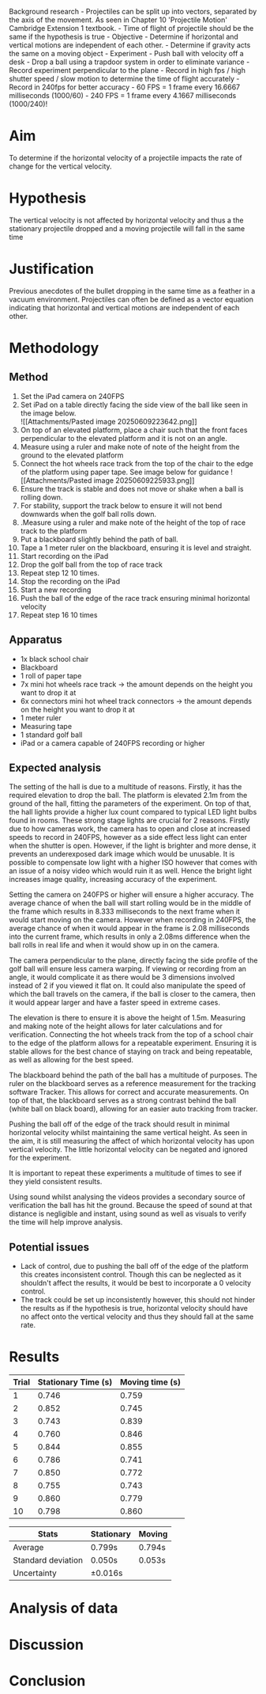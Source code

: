 Background research
		- Projectiles can be split up into vectors, separated by the axis of the movement. As seen in Chapter 10 'Projectile Motion' Cambridge Extension 1 textbook.
		- Time of flight of projectile should be the same if the hypothesis is true
	- Objective
		- Determine if horizontal and vertical motions are independent of each other. 
		- Determine if gravity acts the same on a moving object
	- Experiment
		- Push ball with velocity off a desk
		- Drop a ball using a trapdoor system in order to eliminate variance 
		- Record experiment perpendicular to the plane
		- Record in high fps / high shutter speed / slow motion to determine the time of flight accurately
		- Record in 240fps for better accuracy
			- 60 FPS = 1 frame every 16.6667 milliseconds (1000/60)
			- 240 FPS = 1 frame every 4.1667 milliseconds (1000/240)!

# Aim
To determine if the horizontal velocity of a projectile impacts the rate of change for the vertical velocity.
# Hypothesis
The vertical velocity is not affected by horizontal velocity and thus a the stationary projectile dropped and a moving projectile will fall in the same time

# Justification
Previous anecdotes of the bullet dropping in the same time as a feather in a vacuum environment. Projectiles can often be defined as a vector equation indicating that horizontal and vertical motions are independent of each other.
# Methodology
## Method
1. Set the iPad camera on 240FPS 
2. Set iPad on a table directly facing the side view of the ball like seen in the image below.  
![[Attachments/Pasted image 20250609223642.png]]
3. On top of an elevated platform, place a chair such that the front faces perpendicular to the elevated platform and it is not on an angle.
4. Measure using a ruler and make note of  note of the height from the ground to the elevated platform
5. Connect the hot wheels race track from the top of the chair to the edge of the platform using paper tape. See image below for guidance
![[Attachments/Pasted image 20250609225933.png]]
6. Ensure the track is stable and does not move or shake when a ball is rolling down.
7. For stability, support the track below to ensure it will not bend downwards when the golf ball rolls down.
8. .Measure using a ruler and make note of the height of the top of race track to the platform
9. Put a blackboard slightly behind the path of ball.
10. Tape a 1 meter ruler on the blackboard, ensuring it is level and straight.
11. Start recording on the iPad
12. Drop the golf ball from the top of race track
13. Repeat step 12 10 times.
14. Stop the recording on the iPad
15. Start a new recording
16. Push the ball of the edge of the race track ensuring minimal horizontal velocity
17. Repeat step 16 10 times
## Apparatus
- 1x black school chair
- Blackboard
- 1 roll of paper tape
- 7x mini hot wheels race track -> the amount depends on the height you want to drop it at
- 6x connectors mini hot wheel track connectors -> the amount depends on the height you want to drop it at
- 1 meter ruler
- Measuring tape
- 1 standard golf ball
- iPad or a camera capable of 240FPS recording or higher
## Expected analysis
The setting of the hall is due to a multitude of reasons. Firstly, it has the required elevation to drop the ball. The platform is elevated 2.1m from the ground of the hall, fitting the parameters of the experiment. On top of that, the hall lights provide a higher lux count compared to typical LED light bulbs found in rooms. These strong stage lights are crucial for 2 reasons. Firstly due to how cameras work, the camera has to open and close at increased speeds to record in 240FPS, however as a side effect less light can enter when the shutter is open. However, if the light is brighter and more dense, it prevents an underexposed dark image which would be unusable. It is possible to compensate low light with a higher ISO however that comes with an issue of a noisy video which would ruin it as well. Hence the bright light increases image quality, increasing accuracy of the experiment. 

Setting the camera on 240FPS or higher will ensure a higher accuracy. The average chance of when the ball will start rolling would be in the middle of the frame which results in 8.333 milliseconds to the next frame when it would start moving on the camera. However when recording in 240FPS, the average chance of when it would appear in the frame is 2.08 milliseconds into the current frame, which results in only a 2.08ms difference when the ball rolls in real life and when it would show up in on the camera. 

The camera perpendicular to the plane, directly facing the side profile of the golf ball will ensure less camera warping. If viewing or recording from an angle, it would complicate it as there would be 3 dimensions involved instead of 2 if you viewed it flat on. It could also manipulate the speed of which the ball travels on the camera, if the ball is closer to the camera, then it would appear larger and have a faster speed in extreme cases.

The elevation is there to ensure it is above the height of 1.5m. Measuring and making note of the height allows for later calculations and for verification. Connecting the hot wheels track from the top of a school chair to the edge of the platform allows for a repeatable experiment. Ensuring it is stable allows for the best chance of staying on track and being repeatable, as well as allowing for the best speed.

The blackboard behind the path of the ball has a multitude of purposes. The ruler on the blackboard serves as a reference measurement for the tracking software Tracker. This allows for correct and accurate measurements. On top of that, the blackboard serves as a strong contrast behind the ball (white ball on black board), allowing for an easier auto tracking from tracker. 

Pushing the ball off of the edge of the track should result in minimal horizontal velocity whilst maintaining the same vertical height. As seen in the aim, it is still measuring the affect of which horizontal velocity has upon vertical velocity. The little horizontal velocity can be negated and ignored for the experiment.

It is important to repeat these experiments a multitude of times to see if they yield consistent results.

Using sound whilst analysing the videos provides a secondary source of verification the ball has hit the ground. Because the speed of sound at that distance is negligible and instant, using sound as well as visuals to verify the time will help improve analysis.
## Potential issues
- Lack of control, due to pushing the ball off of the edge of the platform this creates inconsistent control. Though this can be neglected as it shouldn't affect the results, it would be best to incorporate a 0 velocity control.
- The track could be set up inconsistently however, this should not hinder the results as if the hypothesis is true, horizontal velocity should have no affect onto the vertical velocity and thus they should fall at the same rate.
# Results

| Trial | Stationary Time (s) | Moving time (s) |
| ----- | ------------------- | --------------- |
| 1     | 0.746               | 0.759           |
| 2     | 0.852               | 0.745           |
| 3     | 0.743               | 0.839           |
| 4     | 0.760               | 0.846           |
| 5     | 0.844               | 0.855           |
| 6     | 0.786               | 0.741           |
| 7     | 0.850               | 0.772           |
| 8     | 0.755               | 0.743           |
| 9     | 0.860               | 0.779           |
| 10    | 0.798               | 0.860           |

| Stats              | Stationary | Moving |
| ------------------ | ---------- | ------ |
| Average            | 0.799s     | 0.794s |
| Standard deviation | 0.050s     | 0.053s |
| Uncertainty        | ±0.016s    |        |

# Analysis of data
# Discussion
# Conclusion